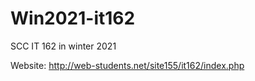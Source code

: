 # Win2021-it162
SCC IT 162 in winter 2021 


Website: http://web-students.net/site155/it162/index.php
